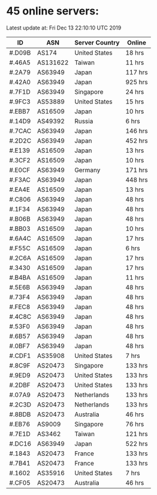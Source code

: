 # 45 online servers:

Latest update at: Fri Dec 13 22:10:10 UTC 2019

| ID | ASN | Server Country | Online |
| -- | --- | -------------- | ------ |
| #.D09B | AS174 | United States | 18 hrs |
| #.46A5 | AS131622 | Taiwan | 11 hrs |
| #.2A79 | AS63949 | Japan | 117 hrs |
| #.42A0 | AS63949 | Japan | 925 hrs |
| #.7F1D | AS63949 | Singapore | 24 hrs |
| #.9FC3 | AS53889 | United States | 15 hrs |
| #.EBB7 | AS16509 | Japan | 10 hrs |
| #.14D9 | AS49392 | Russia | 6 hrs |
| #.7CAC | AS63949 | Japan | 146 hrs |
| #.2D2C | AS63949 | Japan | 452 hrs |
| #.E139 | AS16509 | Japan | 13 hrs |
| #.3CF2 | AS16509 | Japan | 10 hrs |
| #.E0CF | AS63949 | Germany | 171 hrs |
| #.F3AC | AS63949 | Japan | 448 hrs |
| #.EA4E | AS16509 | Japan | 13 hrs |
| #.C806 | AS63949 | Japan | 48 hrs |
| #.1F34 | AS63949 | Japan | 48 hrs |
| #.B06B | AS63949 | Japan | 48 hrs |
| #.BB03 | AS16509 | Japan | 10 hrs |
| #.6A4C | AS16509 | Japan | 17 hrs |
| #.F55C | AS16509 | Japan | 6 hrs |
| #.2C6A | AS16509 | Japan | 17 hrs |
| #.3430 | AS16509 | Japan | 17 hrs |
| #.B4BA | AS16509 | Japan | 11 hrs |
| #.5E6B | AS63949 | Japan | 48 hrs |
| #.73F4 | AS63949 | Japan | 48 hrs |
| #.FEC8 | AS63949 | Japan | 48 hrs |
| #.4C8C | AS63949 | Japan | 48 hrs |
| #.53F0 | AS63949 | Japan | 48 hrs |
| #.6B57 | AS63949 | Japan | 48 hrs |
| #.0BF7 | AS63949 | Japan | 48 hrs |
| #.CDF1 | AS35908 | United States | 7 hrs |
| #.8C9F | AS20473 | Singapore | 133 hrs |
| #.9ED9 | AS20473 | United States | 133 hrs |
| #.2DBF | AS20473 | United States | 133 hrs |
| #.07A9 | AS20473 | Netherlands | 133 hrs |
| #.2C3D | AS20473 | Netherlands | 133 hrs |
| #.8BDB | AS20473 | Australia | 46 hrs |
| #.EB76 | AS9009 | Singapore | 76 hrs |
| #.7E1D | AS3462 | Taiwan | 121 hrs |
| #.DC16 | AS63949 | Japan | 522 hrs |
| #.1843 | AS20473 | France | 133 hrs |
| #.7B41 | AS20473 | France | 133 hrs |
| #.1602 | AS35916 | United States | 7 hrs |
| #.CF05 | AS20473 | Australia | 46 hrs |

